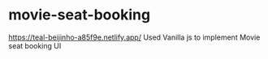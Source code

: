 # movie-seat-booking
https://teal-beijinho-a85f9e.netlify.app/
Used Vanilla js to implement Movie seat booking UI
